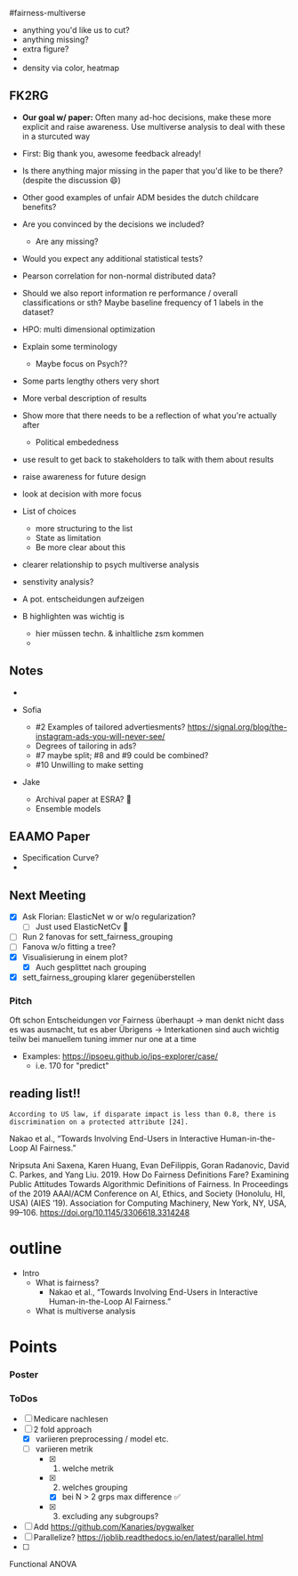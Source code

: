 #fairness-multiverse 

- anything you'd like us to cut?
- anything missing?
- extra figure?
- 
- density via color, heatmap


## FK2RG
- **Our goal w/ paper:** Often many ad-hoc decisions, make these more explicit and raise awareness. Use multiverse analysis to deal with these in a sturcuted way
- First: Big thank you, awesome feedback already!

- Is there anything major missing in the paper that you'd like to be there? (despite the discussion 😄)
- Other good examples of unfair ADM besides the dutch childcare benefits?
- Are you convinced by the decisions we included?
	- Are any missing?
- Would you expect any additional statistical tests?
- Pearson correlation for non-normal distributed data?
- Should we also report information re performance / overall classifications or sth? Maybe baseline frequency of 1 labels in the dataset?


- HPO: multi dimensional optimization
- Explain some terminology
	- Maybe focus on Psych??
- Some parts lengthy others very short
- More verbal description of results
- Show more that there needs to be a reflection of what you're actually after
	- Political embededness 

- use result to get back to stakeholders to talk with them about results
- raise awareness for future design
- look at decision with more focus

- List of choices
	- more structuring to the list
	- State as limitation
	- Be more clear about this

- clearer relationship to psych multiverse analysis
- senstivity analysis?


- A pot. entscheidungen aufzeigen
- B highlighten was wichtig is
	- hier müssen techn. & inhaltliche zsm kommen
	- 

## Notes
- 


- Sofia
	- #2 Examples of tailored advertiesments? https://signal.org/blog/the-instagram-ads-you-will-never-see/
	- Degrees of tailoring in ads?
	- #7 maybe split; #8 and #9 could be combined?
	- #10 Unwilling to make setting

- Jake
	- Archival paper at ESRA? 👀
	- Ensemble models


## EAAMO Paper

- Specification Curve?
- 


## Next Meeting
- [x] Ask Florian: ElasticNet w or w/o regularization?
	- [ ] Just used ElasticNetCv 🤔

- [ ] Run 2 fanovas for sett_fairness_grouping
- [ ] Fanova w/o fitting a tree?
- [x] Visualisierung in einem plot?
	- [x] Auch gesplittet nach grouping
- [x] sett_fairness_grouping klarer gegenüberstellen

### Pitch
Oft schon Entscheidungen vor Fairness überhaupt -> man denkt nicht dass es was ausmacht, tut es aber 
Übrigens -> Interkationen sind auch wichtig teilw bei manuellem tuning immer nur one at a time

- Examples: https://ipsoeu.github.io/ips-explorer/case/
	- i.e. 170 for "predict"


## reading list!!
	According to US law, if disparate impact is less than 0.8, there is discrimination on a protected attribute [24].
Nakao et al., “Towards Involving End-Users in Interactive Human-in-the-Loop AI Fairness.”

Nripsuta Ani Saxena, Karen Huang, Evan DeFilippis, Goran Radanovic, David C. Parkes, and Yang Liu. 2019. How Do
Fairness Definitions Fare? Examining Public Attitudes Towards Algorithmic Definitions of Fairness. In Proceedings of
the 2019 AAAI/ACM Conference on AI, Ethics, and Society (Honolulu, HI, USA) (AIES ’19). Association for Computing
Machinery, New York, NY, USA, 99–106. https://doi.org/10.1145/3306618.3314248

# outline 

- Intro
	- What is fairness?
		- Nakao et al., “Towards Involving End-Users in Interactive Human-in-the-Loop AI Fairness.”
	- What is multiverse analysis 

# Points

### Poster

### ToDos
- [ ] Medicare nachlesen
- [ ] 2 fold approach
	- [x] variieren preprocessing / model etc.
	- [ ] variieren metrik
		- [x] 1. welche metrik
		- [x] 2. welches grouping
			- [x] bei N > 2 grps max difference ✅
		- [x] 3. excluding any subgroups?
- [ ] Add https://github.com/Kanaries/pygwalker
- [ ] Parallelize? https://joblib.readthedocs.io/en/latest/parallel.html
- [ ] 

Functional ANOVA

